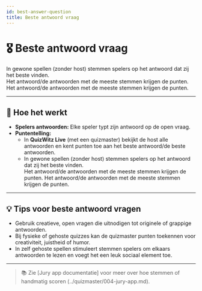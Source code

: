 ```yaml
---
id: best-answer-question
title: Beste antwoord vraag
---
```


# 🎖️ Beste antwoord vraag

In gewone spellen (zonder host) stemmen spelers op het antwoord dat zij het beste vinden.\
Het antwoord/de antwoorden met de meeste stemmen krijgen de punten.\
Het antwoord/de antwoorden met de meeste stemmen krijgen de punten.

---

## 📝 Hoe het werkt

- **Spelers antwoorden:** Elke speler typt zijn antwoord op de open vraag.
- **Puntentelling:**
    - In **QuizWitz Live** (met een quizmaster) bekijkt de host alle antwoorden en kent punten toe aan het beste antwoord/de beste antwoorden.
    - In gewone spellen (zonder host) stemmen spelers op het antwoord dat zij het beste vinden.\
        Het antwoord/de antwoorden met de meeste stemmen krijgen de punten. Het antwoord/de antwoorden met de meeste stemmen krijgen de punten.

---

## 💡 Tips voor beste antwoord vragen

- Gebruik creatieve, open vragen die uitnodigen tot originele of grappige antwoorden.
- Bij fysieke of gehoste quizzes kan de quizmaster punten toekennen voor creativiteit, juistheid of humor.
- In zelf gehoste spellen stimuleert stemmen spelers om elkaars antwoorden te lezen en voegt het een leuk sociaal element toe.

---

> 📚 Zie [Jury app documentatie] voor meer over hoe stemmen of handmatig scoren (../quizmaster/004-jury-app.md).
